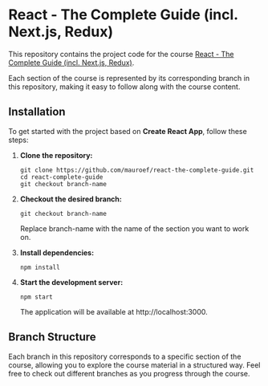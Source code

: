 # React - The Complete Guide (incl. Next.js, Redux)

This repository contains the project code for the course [React - The Complete Guide (incl. Next.js, Redux)](https://www.udemy.com/course/react-the-complete-guide-incl-redux/).

Each section of the course is represented by its corresponding branch in this repository, making it easy to follow along with the course content.

## Installation

To get started with the project based on **Create React App**, follow these steps:

1. **Clone the repository:**
   ```
   git clone https://github.com/mauroef/react-the-complete-guide.git
   cd react-complete-guide
   git checkout branch-name
   ```

2. **Checkout the desired branch:**
    ```
    git checkout branch-name
    ```
    Replace branch-name with the name of the section you want to work on.
3. **Install dependencies:**
    ```
    npm install
    ```
4. **Start the development server:**
    ```
    npm start
    ```
    The application will be available at http://localhost:3000.

## Branch Structure

Each branch in this repository corresponds to a specific section of the course, allowing you to explore the course material in a structured way. Feel free to check out different branches as you progress through the course.
